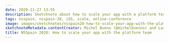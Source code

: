 ```yaml
---
date: 2020-11-27 13:55
description: Sketchnote about how to scale your app with a platform team at NSSpain 2020
tags: nsspain, nsspain-20, iOS, scale, online-conference
image: images/sketchnotes/nsspain20-how-to-scale-your-app-with-the-platform-team-small.jpg
sketchnoteMetadata.contentCreator: Michel Bueno (@michelbuenno) and Larissa Barra
title: NSSpain 2020: How to scale your app with the platform team
---
```

